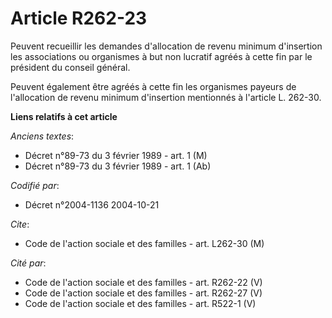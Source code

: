 # Article R262-23

Peuvent recueillir les demandes d'allocation de revenu minimum d'insertion les associations ou organismes à but non lucratif
agréés à cette fin par le président du conseil général.

Peuvent également être agréés à cette fin les organismes payeurs de l'allocation de revenu minimum d'insertion mentionnés à
l'article L. 262-30.

**Liens relatifs à cet article**

_Anciens textes_:

  - Décret n°89-73 du 3 février 1989 - art. 1 (M)
  - Décret n°89-73 du 3 février 1989 - art. 1 (Ab)

_Codifié par_:

  - Décret n°2004-1136 2004-10-21

_Cite_:

  - Code de l'action sociale et des familles - art. L262-30 (M)

_Cité par_:

  - Code de l'action sociale et des familles - art. R262-22 (V)
  - Code de l'action sociale et des familles - art. R262-27 (V)
  - Code de l'action sociale et des familles - art. R522-1 (V)
